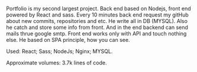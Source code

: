 Portfolio is my second largest project. Back end based on Nodejs, front end powered by React and sass. Every 10 minutes back end request my gitHub about new commits, repositories and etc. He write all in DB (MYSQL). Also he catch and store some info from front. And in the end backend can send mails thrue google smtp. Front end works only with API and touch nothing else. He based on SPA principle, how you can see.

Used: React; Sass; NodeJs; Nginx; MYSQL.

Approximate volumes: 3.7k lines of code.
